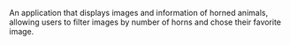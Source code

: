 An application that displays images and information of horned animals, allowing users to filter images by number of horns and chose their favorite image.
